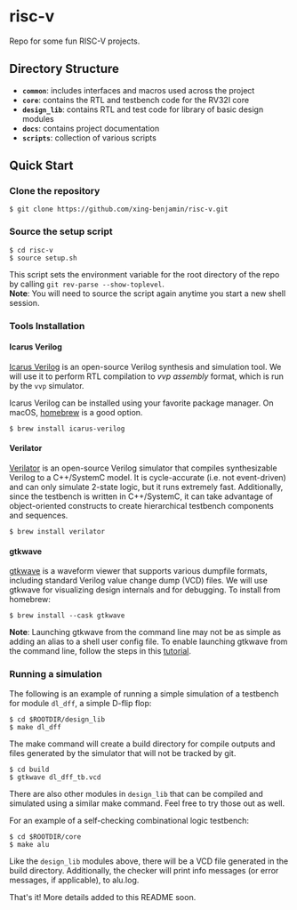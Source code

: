 # risc-v

Repo for some fun RISC-V projects.

## Directory Structure

- **`common`**: includes interfaces and macros used across the project
- **`core`**: contains the RTL and testbench code for the RV32I core
- **`design_lib`**: contains RTL and test code for library of basic design modules
- **`docs`**: contains project documentation
- **`scripts`**: collection of various scripts

## Quick Start

### Clone the repository

    $ git clone https://github.com/xing-benjamin/risc-v.git

### Source the setup script

    $ cd risc-v
    $ source setup.sh

This script sets the environment variable for the root directory of the repo
by calling `git rev-parse --show-toplevel`.  
**Note**: You will need to source the script again anytime you start a new shell session.

### Tools Installation

#### Icarus Verilog

[Icarus Verilog](http://iverilog.icarus.com/) is an open-source Verilog synthesis and
simulation tool. We will use it to perform RTL compilation to *vvp assembly* format,
which is run by the `vvp` simulator.

Icarus Verilog can be installed using your favorite package manager. On macOS,
[homebrew](https://brew.sh/) is a good option.

    $ brew install icarus-verilog

#### Verilator
[Verilator](https://www.veripool.org/verilator/) is an open-source Verilog simulator
that compiles synthesizable Verilog to a C++/SystemC model. It is cycle-accurate
(i.e. not event-driven) and can only simulate 2-state logic, but it runs extremely
fast. Additionally, since the testbench is written in C++/SystemC, it can take 
advantage of object-oriented constructs to create hierarchical testbench components
and sequences.

    $ brew install verilator

#### gtkwave

[gtkwave](http://gtkwave.sourceforge.net/) is a waveform viewer that supports various
dumpfile formats, including standard Verilog value change dump (VCD) files. We will
use gtkwave for visualizing design internals and for debugging.
To install from homebrew:

    $ brew install --cask gtkwave

**Note**: Launching gtkwave from the command line may not be as simple as adding an alias
to a shell user config file. To enable launching gtkwave from the command line, follow
the steps in this [tutorial](https://ughe.github.io/2018/11/06/gtkwave-osx).

### Running a simulation

The following is an example of running a simple simulation of a testbench for module
`dl_dff`, a simple D-flip flop:

    $ cd $ROOTDIR/design_lib
    $ make dl_dff

The make command will create a build directory for compile outputs and files
generated by the simulator that will not be tracked by git.

    $ cd build
    $ gtkwave dl_dff_tb.vcd

There are also other modules in `design_lib` that can be compiled and simulated
using a similar make command. Feel free to try those out as well.

For an example of a self-checking combinational logic testbench:

    $ cd $ROOTDIR/core
    $ make alu

Like the `design_lib` modules above, there will be a VCD file generated in the 
build directory. Additionally, the checker will print info messages (or error messages,
if applicable), to alu.log. 

That's it! More details added to this README soon.
